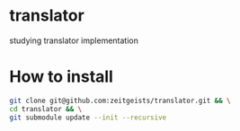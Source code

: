 # translator
studying translator implementation

# How to install
```bash
git clone git@github.com:zeitgeists/translator.git && \
cd translator && \
git submodule update --init --recursive
```
